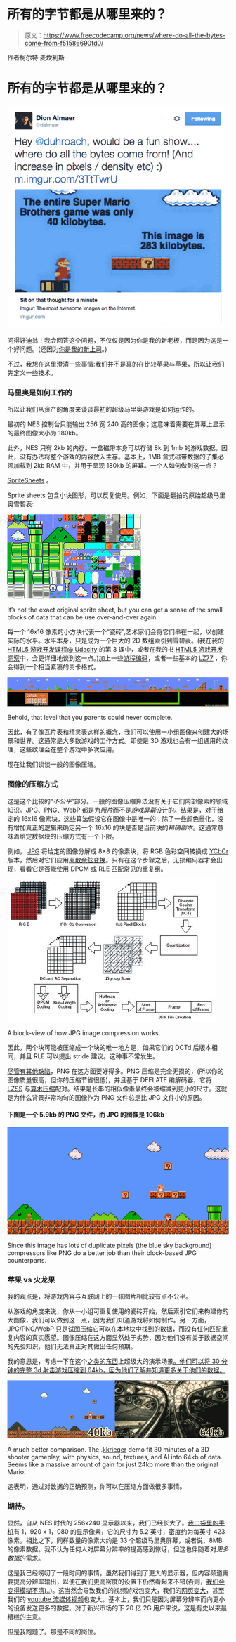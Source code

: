 # 所有的字节都是从哪里来的？

> 原文：<https://www.freecodecamp.org/news/where-do-all-the-bytes-come-from-f51586690fd0/>

作者柯尔特·麦坎利斯

# 所有的字节都是从哪里来的？

![0*DBN4XJyIGy7gnrNl](img/5a1b25458c22a9302752d52a4972726c.png)

问得好迪翁！我会回答这个问题，不仅仅是因为你是我的新老板，而是因为这是一个好问题。(还因为[你是我的新上司](https://medium.com/ben-and-dion/heading-to-google-take-2-0-153841c6e1ae#.asvmj5s45)。)

不过，我想在这里澄清一些事情:我们并不是真的在比较苹果与苹果，所以让我们先定义一些技术。

### 马里奥是如何工作的

所以让我们从资产的角度来谈谈最初的超级马里奥游戏是如何运作的。

最初的 NES 控制台只能输出 256 宽 240 高的图像；这意味着需要在屏幕上显示的最终图像大小为 180kb。

此外，NES 只有 2kb 的内存。一盒磁带本身可以存储 8k 到 1mb 的游戏数据。因此，没有办法将整个游戏的内容放入主存。基本上，1MB 盒式磁带数据的子集必须加载到 2kb RAM 中，并用于呈现 180kb 的屏幕。一个人如何做到这一点？

[SpriteSheets](https://en.wikipedia.org/wiki/Sprite_%28computer_graphics%29) 。

Sprite sheets 包含小块图形，可以反复使用。例如，下面是翻拍的原始超级马里奥雪碧表:

![0*dwRaOKJJTu_i9TvZ](img/a275a9a5edad06afd9057df24817dfe5.png)

It’s not the exact original sprite sheet, but you can get a sense of the small blocks of data that can be use over-and-over again.

每一个 16x16 像素的小方块代表一个“瓷砖”,艺术家们会将它们串在一起，以创建实际的水平。水平本身，只是成为一个巨大的 2D 数组索引到雪碧表。(我在我的 [HTML5 游戏开发课程@ Udacity](https://www.udacity.com/course/html5-game-development--cs255) 的第 3 课中，或者在我的书 [HTML5 游戏开发洞察](http://www.apress.com/9781430266976)中，会更详细地谈到这一点。)加上一些[游程编码](https://en.wikipedia.org/wiki/Run-length_encoding)，或者一些基本的 [LZ77](https://www.youtube.com/watch?v=Jqc418tQDkg) ，你会得到一个相当紧凑的关卡格式。

![0*qimWOyFboQoLx32R](img/16ca023e5855cb341def139d1d4bc898.png)

Behold, that level that you parents could never complete.

因此，有了像瓦片表和精灵表这样的概念，我们可以使用一小组图像来创建大的场景和世界。这通常是大多数游戏的工作方式。即使是 3D 游戏也会有一组通用的纹理，这些纹理会在整个游戏中多次应用。

现在让我们谈谈一般的图像压缩。

### 图像的压缩方式

这是这个比较的“*不公平*”部分。一般的图像压缩算法没有关于它们内部像素的领域知识。JPG、PNG、WebP 都是为*照片*而不是*游戏屏幕*设计的。结果是，对于给定的 16x16 像素块，这些算法假设它在图像中是唯一的；除了一些颜色量化，没有增加真正的逻辑来确定另一个 16x16 的块是否是当前块的*精确副本*。这通常意味着给定数据块的压缩方式有一个下限。

例如， [JPG](https://en.wikipedia.org/wiki/JPEG) 将给定的图像分解成 8×8 的像素块，将 RGB 色彩空间转换成 [YCbCr](https://en.wikipedia.org/wiki/YCbCr) 版本，然后对它们应用[离散余弦变换](https://en.wikipedia.org/wiki/Discrete_cosine_transform)。只有在这个步骤之后，无损编码器才会出现，看看它是否能使用 DPCM 或 RLE 匹配常见的重复组。

![0*xdUjGXy1FE9sgpqE](img/8a0df1047b89ecad841c6077061a0eaa.png)

A block-view of how JPG image compression works.

因此，两个块可能被压缩成一个块的唯一地方是，如果它们的 DCTd 后版本相同，并且 RLE 可以提出 stride 建议。这种事不常发生。

[尽管有其他缺陷](https://www.youtube.com/watch?v=jHXzzHElFPk)，PNG 在这方面要好得多。PNG 压缩是完全无损的，(所以你的图像质量很高，但你的压缩节省很低)，并且基于 DEFLATE 编解码器，它将 [LZSS](https://www.youtube.com/watch?v=Jqc418tQDkg) 与[算术压缩](https://www.youtube.com/watch?v=FdMoL3PzmSA)配对。结果是长串的相似像素最终会被缩减到更小的尺寸。这就是为什么背景非常均匀的图像作为 PNG 文件总是比 JPG 文件小的原因。

#### 下图是一个 5.9kb 的 PNG 文件，而 JPG 的图像是 106kb

![0*sUO8JCbLZc_i-524](img/4aa8154e5752c33b5740021896071833.png)

Since this image has lots of duplicate pixels (the blue sky background) compressors like PNG do a better job than their block-based JPG counterparts.

### 苹果 vs 火龙果

我的观点是，将游戏内容与互联网上的一张图片相比较有点不公平。

从游戏的角度来说，你从一小组可重复使用的瓷砖开始，然后索引它们来构建你的大图像，我们可以做到这一点，因为我们知道游戏将如何制作。另一方面，JPG/PNG/WebP 只是试图压缩它可以在本地块中找到的数据，而没有任何匹配重复内容的真实愿望。图像压缩在这方面显然处于劣势，因为他们没有关于数据空间的先验知识，他们无法真正对其做出任何预期。

我的意思是，考虑一下在这个[之类的东西](https://en.wikipedia.org/wiki/.kkrieger)上超级大的演示场景[。他们可以将 30 分钟的完整 3d 射击游戏压缩到 64kb，因为他们了解并知道更多关于他们的数据。](https://en.wikipedia.org/wiki/Demoscene)

![1*KFIQVD2tHQ3nu9GBEu3RWg](img/d74c4a52964e19852c0169a37dfc7341.png)

A much better comparison. The .[kkrieger](https://en.wikipedia.org/wiki/.kkrieger) demo fit 30 minutes of a 3D shooter gameplay, with physics, sound, textures, and AI into 64kb of data. Seems like a massive amount of gain for just 24kb more than the original Mario.

这表明，通过对数据的正确预测，你可以在压缩方面做很多事情。

### 期待。

显然，自从 NES 时代的 256x240 显示器以来，我们已经长大了。[我口袋里的手机](https://www.google.com/nexus/5x/)有 1，920 x 1，080 的显示像素，它的尺寸为 5.2 英寸，密度约为每英寸 423 像素。相比之下，同样数量的像素大约是 33 个超级马里奥屏幕，或者说，8MB 的像素数据。我不认为任何人对屏幕分辨率的提高感到惊讶，但这也伴随着对*更多数据*的需求。

这是我已经唠叨了一段时间的事情。虽然我们得到了更大的显示器，但内容频道需要提高分辨率输出，以便在我们更高密度的设置下仍然看起来不错(否则，[我们会变得模糊不清)..](http://www.leemunroe.com/designing-for-high-resolution-retina-displays/))。这当然会导致我们的视频游戏包变大，我们的[网页变大](http://royal.pingdom.com/2011/11/21/web-pages-getting-bloated-here-is-why/)，甚至我们的 [youtube 流媒体视频](http://mashable.com/2014/01/03/youtube-4k-ces/)也变大。基本上，我们只是因为屏幕分辨率而向更小的设备发送更多的数据。对于新兴市场的下 20 亿 2G 用户来说，这是有史以来最糟糕的主意。

但是我跑题了。那是不同的岗位。